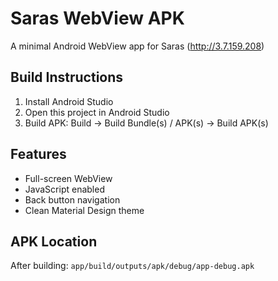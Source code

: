 # Saras WebView APK

A minimal Android WebView app for Saras (http://3.7.159.208)

## Build Instructions

1. Install Android Studio
2. Open this project in Android Studio
3. Build APK: Build → Build Bundle(s) / APK(s) → Build APK(s)

## Features
- Full-screen WebView
- JavaScript enabled
- Back button navigation
- Clean Material Design theme

## APK Location
After building: `app/build/outputs/apk/debug/app-debug.apk`